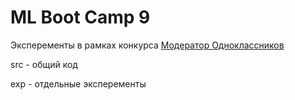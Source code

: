 # ML Boot Camp 9

Эксперементы в рамках конкурса [Модератор Одноклассников](https://mlbootcamp.ru/round/21/sandbox/)

src - общий код

exp - отдельные эксперементы
